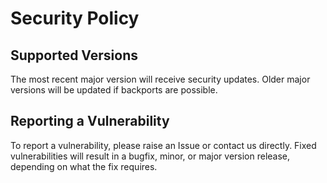 # Security Policy

## Supported Versions

The most recent major version will receive security updates.
Older major versions will be updated if backports are possible.


## Reporting a Vulnerability

To report a vulnerability, please raise an Issue or contact us directly.
Fixed vulnerabilities will result in a bugfix, minor, or major version release,
depending on what the fix requires.
